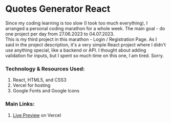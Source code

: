 # Quotes Generator React
Since my coding learning is too slow (I took too much everything), I arranged a personal coding marathon for a whole week. The main goal - do one project per day from 27.06.2023 to 04.07.2023.
<br />
This is my third project in this marathon - Login / Registration Page. As I said in the project description, it's a very simple React project where I didn't use anything special, like a backend or API. I thought about adding validation for inputs, but I spent so much time on this one, I am tired. Sorry.
<br />
### Technology & Resources Used:
1. React, HTML5, and CSS3
2. Vercel for hosting
3. Google Fonts and Google Icons
### Main Links:
1. <a href="https://login-registration-page-react.vercel.app/">Live Preview</a> on Vercel
